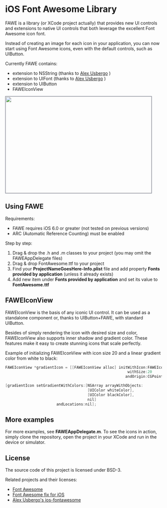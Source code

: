 iOS Font Awesome Library
========

FAWE is a library (or XCode project actually) that provides new UI controls and extensions to 
native UI controls that both leverage the excellent Font Awesome icon font.

Instead of creating an image for each icon in your application, you can now start using 
Font Awesome icons, even with the default controls, such as UIButton.

Currently FAWE contains:
- extension to NSString (thanks to [Alex Usbergo](https://github.com/alexdrone/ios-fontawesome) )
- extension to UIFont (thanks to [Alex Usbergo](https://github.com/alexdrone/ios-fontawesome) )
- extension to UIButton
- FAWEIconView

<img src="https://github.com/mediacabinet/fawe-ios/blob/master/FAWE/example.png?raw=true" width="470" height="310" style="border: 1px solid #7e8394" />

Using FAWE
-------------------

Requirements:
- FAWE requires iOS 6.0 or greater (not tested on previous versions)
- ARC (Automatic Reference Counting) must be enabled


Step by step:

1. Drag & drop the .h and .m classes to your project (you may omit the FAWEAppDelegate files)
2. Drag & drop FontAwesome.ttf to your project
3. Find your **ProjectNameGoesHere-Info.plist** file and add property **Fonts provided by application** (unless it already exists)
4. Add new item under **Fonts provided by application** and set its value to **FontAwesome.ttf**

FAWEIconView
-------------------

FAWEIconView is the basis of any iconic UI control. It can be used as a standalone component or, 
thanks to UIButton+FAWE, with standard UIButton. 

Besides of simply rendering the icon with desired size and color, FAWEIconView also supports
inner shadow and gradient color. These features make it easy to create stunning icons
that scale perfectly.

Example of initializing FAWEIconView with icon size 20 and a linear gradient color from white to black:
```objectivec
FAWEIconView *gradientIcon = [[FAWEIconView alloc] initWithIcon:FAWEIconAmbulance
                                                       withSize:20
                                                      andOrigin:CGPointZero];

[gradientIcon setGradientWithColors:[NSArray arrayWithObjects:
                                     [UIColor whiteColor],
                                     [UIColor blackColor],
                                     nil]
                       andLocations:nil];
```
        
More examples
-------------------

For more examples, see **FAWEAppDelegate.m**. To see the icons in action, simply clone the repository, open the project in your XCode and run in the device or simulator.

License
-------------------

The source code of this project is licensed under BSD-3.

Related projects and their licenses:
 - [Font Awesome](http://fortawesome.github.com/Font-Awesome/#license)
 - [Font Awesome fix for iOS](https://github.com/leberwurstsaft/FontAwesome-for-iOS)
 - [Alex Usbergo's ios-fontawesome](https://github.com/alexdrone/ios-fontawesome)


